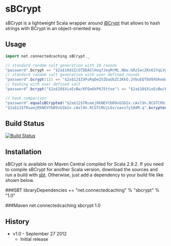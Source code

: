 sBCrypt
=======

sBCrypt is a lightweight Scala wrapper around [jBCrypt](http://www.mindrot.org/projects/jBCrypt/) that allows to hash strings with BCrypt in an object-oriented way.

Usage
-----
```Scala
import net.connectedcaching.sBCrypt._

// standard random salt generation with 10 rounds
"password".bcrypt => "$2a$10$SZcGTDDA5lHoq7JeyMrML.Nbw.GRz5ecZKn62YqLVgwl/T9aoBUq."
// standard random salt generation with user defined rounds
"password".bcrypt(12) => "$2a$12$I9FoRqOeZXZbaUbZC2KkO.2VbuEQTbU9XOkedAfz3x7cDTYNCU83y"
// hashing with user defined salt
"password".bcrypt("$2a$10$XioEvBw/KFQo6kP0J5ttxe") => "$2a$10$XioEvBw/KFQo6kP0J5ttxeAHm8cje9AMxAQgdQOJ98o8dFqmqON9W"

// hash comparison
"password".equalsBCrypted("$2a$12$TRuaejRkNEVYbB9vGSb2x.cAxl9n.RCGTCRUjLOz/uavsfy10dM.q") => true
"$2a$12$TRuaejRkNEVYbB9vGSb2x.cAxl9n.RCGTCRUjLOz/uavsfy10dM.q".bcryptedEquals("password") => true
```

Build Status
------------
[![Build Status](https://secure.travis-ci.org/ConnectedCaching/sBCrypt.png)](http://travis-ci.org/ConnectedCaching/sBCrypt)

Installation
-----
sBCrypt is available on Maven Central compiled for Scala 2.9.2. If you need to compile sBCrypt for another Scala version,
download the sources and run a build with [sbt](https://github.com/harrah/xsbt/wiki). Otherwise, just add a dependency
to your build file like shown below.

###SBT
	libraryDependencies += "net.connectedcaching" % "sbcrypt" % "1.0"

###Maven
	<dependency>
		<groupId>net.connectedcaching</groupId>
		<artifactId>sbcrypt</artifactId>
		<version>1.0</version>
	</dependency>

History
-------
- v1.0 - September 27 2012
	- Initial release